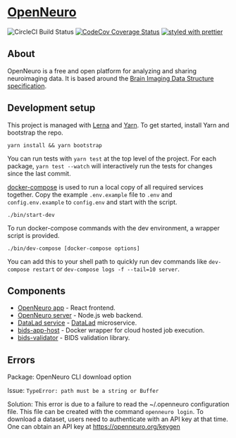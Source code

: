 # [OpenNeuro](https://openneuro.org)

![CircleCI Build Status](https://circleci.com/gh/OpenNeuroOrg/openneuro.png?circle-token=d1fa3abe9dd6db187f656da7e7063663a67a2b69&style=shield)
[![CodeCov Coverage Status](https://codecov.io/gh/OpenNeuroOrg/openneuro/branch/master/graph/badge.svg)](https://codecov.io/gh/OpenNeuroOrg/openneuro)
[![styled with prettier](https://img.shields.io/badge/styled_with-prettier-ff69b4.svg)](https://github.com/prettier/prettier)

## About

OpenNeuro is a free and open platform for analyzing and sharing neuroimaging data. It is based around the [Brain Imaging Data Structure specification](http://bids.neuroimaging.io/).

## Development setup

This project is managed with [Lerna](https://lernajs.io/) and [Yarn](https://yarnpkg.com/). To get started, install Yarn and bootstrap the repo.

```shell
yarn install && yarn bootstrap
```

You can run tests with `yarn test` at the top level of the project. For each package, `yarn test --watch` will interactively run the tests for changes since the last commit.

[docker-compose](https://docs.docker.com/compose/overview/) is used to run a local copy of all required services together. Copy the example `.env.example` file to `.env` and `config.env.example` to `config.env` and start with the script.

```shell
./bin/start-dev
```

To run docker-compose commands with the dev environment, a wrapper script is provided.

```shell
./bin/dev-compose [docker-compose options]
```

You can add this to your shell path to quickly run dev commands like `dev-compose restart` or `dev-compose logs -f --tail=10 server`.

## Components

* [OpenNeuro app](packages/openneuro-app) - React frontend.
* [OpenNeuro server](packages/openneuro-server) - Node.js web backend.
* [DataLad service](https://OpenNeuroOrg/datalad-service) - [DataLad](http://datalad.org/) microservice.
* [bids-app-host](https://github.com/OpenNeuroOrg/bids-app-host) - Docker wrapper for cloud hosted job execution.
* [bids-validator](https://github.com/INCF/bids-validator) - BIDS validation library.

## Errors

Package: OpenNeuro CLI download option

Issue: `TypeError: path must be a string or Buffer`

Solution: This error is due to a failure to read the ~/.openneuro configuration file. This file can be created with the command ```openneuro login```. To download a dataset, users need to authenticate with an API key at that time. One can obtain an API key at https://openneuro.org/keygen
